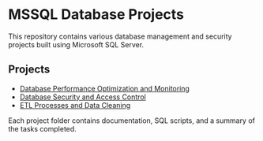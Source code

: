 # MSSQL Database Projects

This repository contains various database management and security projects built using Microsoft SQL Server.

## Projects

- [Database Performance Optimization and Monitoring](./DB_performance_optimization_monitoring)
- [Database Security and Access Control](./DB_Security_and_Access_Control)
- [ETL Processes and Data Cleaning](./Data_Cleaning_and_ETL_Project)

Each project folder contains documentation, SQL scripts, and a summary of the tasks completed.
